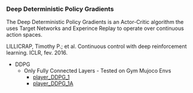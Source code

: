 ### Deep Deterministic Policy Gradients

The Deep Deterministic Policy Gradients is an Actor-Critic algorithm the uses Target Networks and Experince Replay to operate over continuous action spaces.  

LILLICRAP, Timothy P.; et al. Continuous control with deep reinforcement learning. ICLR, fev. 2016.  

- DDPG  
	- Only Fully Connected Layers - Tested on Gym Mujoco Envs
		- [player_DDPG_1](../reinforcement/players/player_DDPG_1.py)
		- [player_DDPG_1A](../reinforcement/players/player_DDPG_1A.py)

